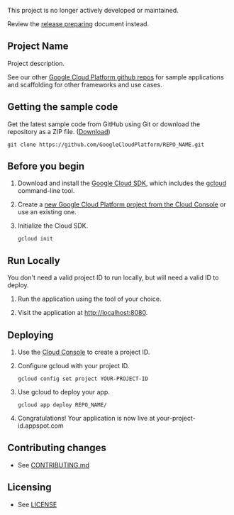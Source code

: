 
This project is no longer actively developed or maintained.

Review the [release preparing](https://opensource.google.com/docs/releasing/preparing/)
document instead.

## Project Name

Project description.

See our other [Google Cloud Platform github
repos](https://github.com/GoogleCloudPlatform) for sample applications and
scaffolding for other frameworks and use cases.

## Getting the sample code

Get the latest sample code from GitHub using Git or download the repository as a ZIP file.
([Download](https://github.com/GoogleCloudPlatform/REPO_NAME/archive/master.zip))

    git clone https://github.com/GoogleCloudPlatform/REPO_NAME.git


## Before you begin

1.  Download and install the [Google Cloud
    SDK](https://cloud.google.com/sdk/docs/), which includes the
    [gcloud](https://cloud.google.com/sdk/gcloud/) command-line tool.

1.  Create a [new Google Cloud Platform project from the Cloud
    Console](https://console.cloud.google.com/project) or use an existing one.

1.  Initialize the Cloud SDK.

        gcloud init


## Run Locally

You don't need a valid project ID to run locally, but will need a valid ID to
deploy.

1. Run the application using the tool of your choice.  

1. Visit the application at [http://localhost:8080](http://localhost:8080).

## Deploying

1.  Use the [Cloud Console](https://console.cloud.google.com/project)  to create
    a project ID.

1.  Configure gcloud with your project ID.

        gcloud config set project YOUR-PROJECT-ID

1.  Use gcloud to deploy your app.

        gcloud app deploy REPO_NAME/

1.  Congratulations!  Your application is now live at
    your-project-id.appspot.com

## Contributing changes

* See [CONTRIBUTING.md](CONTRIBUTING.md)

## Licensing

* See [LICENSE](LICENSE)
